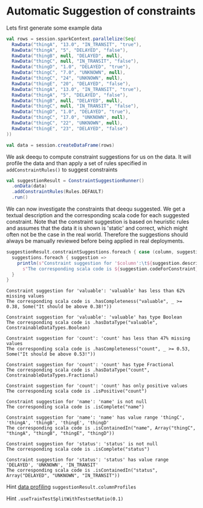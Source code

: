 # Automatic Suggestion of constraints

Lets first generate some example data
```scala
val rows = session.sparkContext.parallelize(Seq(
  RawData("thingA", "13.0", "IN_TRANSIT", "true"),
  RawData("thingA", "5", "DELAYED", "false"),
  RawData("thingB", null, "DELAYED", null),
  RawData("thingC", null, "IN_TRANSIT", "false"),
  RawData("thingD", "1.0", "DELAYED", "true"),
  RawData("thingC", "7.0", "UNKNOWN", null),
  RawData("thingC", "24", "UNKNOWN", null),
  RawData("thingE", "20", "DELAYED", "false"),
  RawData("thingA", "13.0", "IN_TRANSIT", "true"),
  RawData("thingA", "5", "DELAYED", "false"),
  RawData("thingB", null, "DELAYED", null),
  RawData("thingC", null, "IN_TRANSIT", "false"),
  RawData("thingD", "1.0", "DELAYED", "true"),
  RawData("thingC", "17.0", "UNKNOWN", null),
  RawData("thingC", "22", "UNKNOWN", null),
  RawData("thingE", "23", "DELAYED", "false")
))

val data = session.createDataFrame(rows)
```

We ask deequ to compute constraint suggestions for us on the data. It will profile the data and than apply a set of rules specified in `addConstraintRules()` to suggest constraints
```scala
val suggestionResult = ConstraintSuggestionRunner()
  .onData(data)
  .addConstraintRules(Rules.DEFAULT)
  .run()
```

We can now investigate the constraints that deequ suggested. We get a textual description and the corresponding scala code for each suggested constraint. Note that the constraint suggestion is based on heuristic rules and assumes that the data it is shown is 'static' and correct, which might often not be the case in the real world. Therefore the suggestions should always be manually reviewed before being applied in real deployments.
```scala
suggestionResult.constraintSuggestions.foreach { case (column, suggestions) =>
  suggestions.foreach { suggestion =>
    println(s"Constraint suggestion for '$column':\t${suggestion.description}\n" +
      s"The corresponding scala code is ${suggestion.codeForConstraint}\n")
  }
}
```

```
Constraint suggestion for 'valuable': 'valuable' has less than 62% missing values
The corresponding scala code is .hasCompleteness("valuable", _ >= 0.38, Some("It should be above 0.38!"))

Constraint suggestion for 'valuable': 'valuable' has type Boolean
The corresponding scala code is .hasDataType("valuable", ConstrainableDataTypes.Boolean)
```

```
Constraint suggestion for 'count': 'count' has less than 47% missing values
The corresponding scala code is .hasCompleteness("count", _ >= 0.53, Some("It should be above 0.53!"))

Constraint suggestion for 'count': 'count' has type Fractional
The corresponding scala code is .hasDataType("count", ConstrainableDataTypes.Fractional)

Constraint suggestion for 'count': 'count' has only positive values
The corresponding scala code is .isPositive("count")
```

```
Constraint suggestion for 'name': 'name' is not null
The corresponding scala code is .isComplete("name")

Constraint suggestion for 'name': 'name' has value range 'thingC', 'thingA', 'thingB', 'thingE', 'thingD'
The corresponding scala code is .isContainedIn("name", Array("thingC", "thingA", "thingB", "thingE", "thingD"))
```

```
Constraint suggestion for 'status':	'status' is not null
The corresponding scala code is .isComplete("status")

Constraint suggestion for 'status':	'status' has value range 'DELAYED', 'UNKNOWN', 'IN_TRANSIT'
The corresponding scala code is .isContainedIn("status", Array("DELAYED", "UNKNOWN", "IN_TRANSIT"))
```

Hint [data profiling](https://github.com/awslabs/deequ/blob/master/src/main/scala/com/amazon/deequ/examples/data_profiling_example.md) `suggestionResult.columnProfiles`

Hint `.useTrainTestSplitWithTestsetRatio(0.1)`
